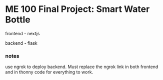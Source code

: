 # ME 100 Final Project: Smart Water Bottle

frontend - nextjs

backend - flask

### notes

use ngrok to deploy backend. Must replace the ngrok link in both frontend and in thonny code for everything to work.
